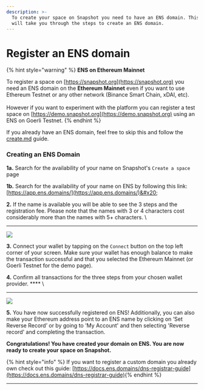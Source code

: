 ```yaml
---
description: >-
  To create your space on Snapshot you need to have an ENS domain. This page
  will take you through the steps to create an ENS domain.
---
```


# Register an ENS domain

{% hint style="warning" %}
**ENS on Ethereum Mainnet**

To register a space on [https://snapshot.org](https://snapshot.org) you need an ENS domain on the **Ethereum Mainnet** even if you want to use Ethereum Testnet or any other network (Binance Smart Chain, xDAI, etc).\
\
However if you want to experiment with the platform you can register a test space on [https://demo.snapshot.org](https://demo.snapshot.org) using an ENS on Goerli Testnet.&#x20;
{% endhint %}

If you already have an ENS domain, feel free to skip this and follow the [create.md](create.md "mention") guide.

### **Creating an ENS Domain**

**1a.** Search for the availability of your name on Snapshot's `Create a space` page

**1b.**  Search for the availability of your name on ENS by following this link:  [https://app.ens.domains/](https://app.ens.domains/)&#x20;

**2.**  If the name is available you will be able to see the 3 steps and the registration fee. Please note that the names with 3 or 4 characters cost considerably more than the names with 5+ characters. \
****

![](https://lh6.googleusercontent.com/iE8w0jmuNrDV7jtpFPUYxB0rgSF6SKpU8OTNdVlvMaYaem1MzHglWQ9S99h2Ub-PWVJTDvOBbxGKA\_7OuNHe6-YIt003oEdvudCZG37xAuUXSmJP5PXl-1By7s8betevYzuID3c=s0)

**3.** Connect your wallet by tapping on the `Connect` button on the top left corner of your screen. Make sure your wallet has enough balance to make the transaction successful and that you selected the Ethereum Mainnet (or Goerli Testnet for the demo page).

**4.** Confirm all transactions for the three steps from your chosen wallet provider. **** \
****

![](https://lh5.googleusercontent.com/d11GatKZ1P25f-uE1RphuiPEEf1V5ni-zX4hF4CKJYWaZUKWojmdbDw5wxxudYRVJMzoGxmP9MNhsh-lYVJEWdFu5zurWD1DXOkoYr6gMznyIRf0roFCuBXaimPdbmiqx\_QNnqY=s0)

**5.** You have now successfully registered on ENS! Additionally, you can also make your Ethereum address point to an ENS name by clicking on ‘Set Reverse Record’ or by going to 'My Account' and then selecting 'Reverse record' and completing the transaction.

**Congratulations! You have created your domain on ENS. You are now ready to create your space on Snapshot.**

{% hint style="info" %}
If you want to register a custom domain you already own check out this guide: [https://docs.ens.domains/dns-registrar-guide](https://docs.ens.domains/dns-registrar-guide)​
{% endhint %}

****
